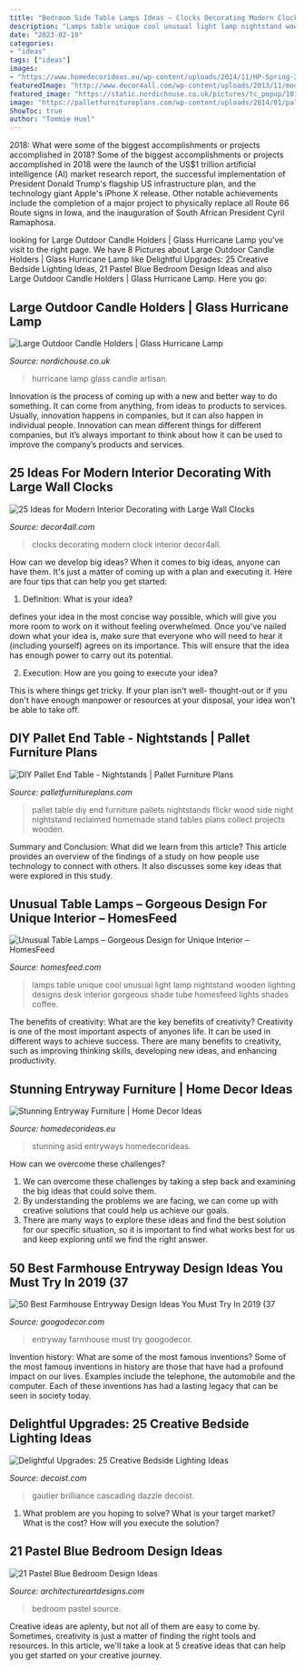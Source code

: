 ```yaml
---
title: "Bedroom Side Table Lamps Ideas ~ Clocks Decorating Modern Clock Interior Decor4all"
description: "Lamps table unique cool unusual light lamp nightstand wooden lighting designs desk interior gorgeous shade tube homesfeed lights shades coffee"
date: "2023-02-19"
categories:
- "ideas"
tags: ["ideas"]
images:
- "https://www.homedecorideas.eu/wp-content/uploads/2014/11/HP-Spring-2013-20-rt.jpg"
featuredImage: "http://www.decor4all.com/wp-content/uploads/2013/11/modern-interior-decorating-large-wall-clocks-24.jpg"
featured_image: "https://static.nordichouse.co.uk/pictures/tc_popup/10101e.jpg"
image: "https://palletfurnitureplans.com/wp-content/uploads/2014/01/pallet-nightstand-6.jpg"
ShowToc: true
author: "Tommie Huel"
---
```



2018: What were some of the biggest accomplishments or projects accomplished in 2018?
Some of the biggest accomplishments or projects accomplished in 2018 were the launch of the US$1 trillion artificial intelligence (AI) market research report, the successful implementation of President Donald Trump's flagship US infrastructure plan, and the technology giant Apple's iPhone X release. Other notable achievements include the completion of a major project to physically replace all Route 66 Route signs in Iowa, and the inauguration of South African President Cyril Ramaphosa.

	

		
looking for Large Outdoor Candle Holders | Glass Hurricane Lamp you've visit to the right page. We have 8 Pictures about Large Outdoor Candle Holders | Glass Hurricane Lamp like Delightful Upgrades: 25 Creative Bedside Lighting Ideas, 21 Pastel Blue Bedroom Design Ideas and also Large Outdoor Candle Holders | Glass Hurricane Lamp. Here you go:
		
    
## Large Outdoor Candle Holders | Glass Hurricane Lamp

<img loading=lazy src="https://static.nordichouse.co.uk/pictures/tc_popup/10101e.jpg" onerror="this.onerror=null;this.src='https://tse4.mm.bing.net/th?id=OIP.5RJA7mCrX2VL9qQ0eOcS7AHaJ3&amp;pid=15.1';" alt="Large Outdoor Candle Holders | Glass Hurricane Lamp">

_Source: nordichouse.co.uk_

>hurricane lamp glass candle artisan. 

	

Innovation is the process of coming up with a new and better way to do something. It can come from anything, from ideas to products to services. Usually, innovation happens in companies, but it can also happen in individual people. Innovation can mean different things for different companies, but it’s always important to think about how it can be used to improve the company’s products and services.

    
## 25 Ideas For Modern Interior Decorating With Large Wall Clocks

<img loading=lazy src="http://www.decor4all.com/wp-content/uploads/2013/11/modern-interior-decorating-large-wall-clocks-24.jpg" onerror="this.onerror=null;this.src='https://tse3.mm.bing.net/th?id=OIP.iPXj4LHZxjXGzNlOnU1EPwHaHa&amp;pid=15.1';" alt="25 Ideas for Modern Interior Decorating with Large Wall Clocks">

_Source: decor4all.com_

>clocks decorating modern clock interior decor4all. 

	

How can we develop big ideas?
When it comes to big ideas, anyone can have them. It's just a matter of coming up with a plan and executing it. Here are four tips that can help you get started:
1. Definition: What is your idea?

 defines your idea in the most concise way possible, which will give you more room to work on it without feeling overwhelmed. Once you've nailed down what your idea is, make sure that everyone who will need to hear it (including yourself) agrees on its importance. This will ensure that the idea has enough power to carry out its potential.

2. Execution: How are you going to execute your idea?

This is where things get tricky. If your plan isn't well- thought-out or if you don't have enough manpower or resources at your disposal, your idea won't be able to take off.

    
## DIY Pallet End Table - Nightstands | Pallet Furniture Plans

<img loading=lazy src="https://palletfurnitureplans.com/wp-content/uploads/2014/01/pallet-nightstand-6.jpg" onerror="this.onerror=null;this.src='https://tse1.mm.bing.net/th?id=OIP.XFPil2BDMcCttUXBRvj8BwHaLG&amp;pid=15.1';" alt="DIY Pallet End Table - Nightstands | Pallet Furniture Plans">

_Source: palletfurnitureplans.com_

>pallet table diy end furniture pallets nightstands flickr wood side night nightstand reclaimed homemade stand tables plans collect projects wooden. 

	

Summary and Conclusion: What did we learn from this article?
This article provides an overview of the findings of a study on how people use technology to connect with others. It also discusses some key ideas that were explored in this study.

    
## Unusual Table Lamps – Gorgeous Design For Unique Interior – HomesFeed

<img loading=lazy src="https://homesfeed.com/wp-content/uploads/2015/12/best-and-favorable-unusual-table-lamp-design-in-tube-style-in-golden-light-on-wooden-table.jpg" onerror="this.onerror=null;this.src='https://tse3.mm.bing.net/th?id=OIP.6o2MJd-l4kgJD4d_fbGedwHaJ4&amp;pid=15.1';" alt="Unusual Table Lamps – Gorgeous Design for Unique Interior – HomesFeed">

_Source: homesfeed.com_

>lamps table unique cool unusual light lamp nightstand wooden lighting designs desk interior gorgeous shade tube homesfeed lights shades coffee. 

	

The benefits of creativity: What are the key benefits of creativity?
Creativity is one of the most important aspects of anyones life. It can be used in different ways to achieve success. There are many benefits to creativity, such as improving thinking skills, developing new ideas, and enhancing productivity.

    
## Stunning Entryway Furniture | Home Decor Ideas

<img loading=lazy src="https://www.homedecorideas.eu/wp-content/uploads/2014/11/HP-Spring-2013-20-rt.jpg" onerror="this.onerror=null;this.src='https://tse2.mm.bing.net/th?id=OIP.0FqgA7nkC-yYNUhGqOlWBgHaKm&amp;pid=15.1';" alt="Stunning Entryway Furniture | Home Decor Ideas">

_Source: homedecorideas.eu_

>stunning asid entryways homedecorideas. 

	

How can we overcome these challenges?
1. We can overcome these challenges by taking a step back and examining the big ideas that could solve them.
2. By understanding the problems we are facing, we can come up with creative solutions that could help us achieve our goals.
3. There are many ways to explore these ideas and find the best solution for our specific situation, so it is important to find what works best for us and keep exploring until we find the right answer.

    
## 50 Best Farmhouse Entryway Design Ideas You Must Try In 2019 (37

<img loading=lazy src="https://i1.wp.com/googodecor.com/wp-content/uploads/2018/12/50-Best-Farmhouse-Entryway-Design-Ideas-You-Must-Try-In-2019-37.jpg?fit=1200%2C1702&amp;ssl=1" onerror="this.onerror=null;this.src='https://tse2.mm.bing.net/th?id=OIP.gkI3-h4sTvilXf3PGxoaWgHaKg&amp;pid=15.1';" alt="50 Best Farmhouse Entryway Design Ideas You Must Try In 2019 (37">

_Source: googodecor.com_

>entryway farmhouse must try googodecor. 

	

Invention history: What are some of the most famous inventions?
Some of the most famous inventions in history are those that have had a profound impact on our lives. Examples include the telephone, the automobile and the computer. Each of these inventions has had a lasting legacy that can be seen in society today.

    
## Delightful Upgrades: 25 Creative Bedside Lighting Ideas

<img loading=lazy src="https://cdn.decoist.com/wp-content/uploads/2017/05/Creative-bedside-lighting.jpg" onerror="this.onerror=null;this.src='https://tse1.mm.bing.net/th?id=OIP.Qfl3t90rIDTMDwT1Be7bMAHaE7&amp;pid=15.1';" alt="Delightful Upgrades: 25 Creative Bedside Lighting Ideas">

_Source: decoist.com_

>gautier brilliance cascading dazzle decoist. 

	

1. What problem are you hoping to solve? What is your target market? What is the cost? How will you execute the solution?

    
## 21 Pastel Blue Bedroom Design Ideas

<img loading=lazy src="https://www.architectureartdesigns.com/wp-content/uploads/2015/05/1618.jpg" onerror="this.onerror=null;this.src='https://tse2.mm.bing.net/th?id=OIP.uGAdMGII2kQ-jM7EueSGQgHaJ3&amp;pid=15.1';" alt="21 Pastel Blue Bedroom Design Ideas">

_Source: architectureartdesigns.com_

>bedroom pastel source. 

	

Creative ideas are aplenty, but not all of them are easy to come by. Sometimes, creativity is just a matter of finding the right tools and resources. In this article, we'll take a look at 5 creative ideas that can help you get started on your creative journey.

